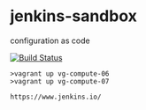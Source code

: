 # jenkins-sandbox
configuration as code

  [![Build Status](https://travis-ci.com/githubfoam/jenkins-sandbox.svg?branch=master)](https://travis-ci.com/githubfoam/jenkins-sandbox)  

~~~~
>vagrant up vg-compute-06
>vagrant up vg-compute-07
~~~~
~~~~
https://www.jenkins.io/
~~~~

